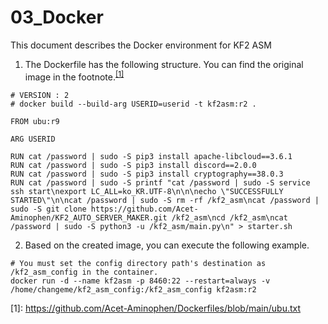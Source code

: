 03_Docker
=============

This document describes the Docker environment for KF2 ASM

1. The Dockerfile has the following structure. You can find the original image in the footnote.<sup>[[1]](#footnote_1)</sup>
```
# VERSION : 2
# docker build --build-arg USERID=userid -t kf2asm:r2 .

FROM ubu:r9

ARG USERID

RUN cat /password | sudo -S pip3 install apache-libcloud==3.6.1
RUN cat /password | sudo -S pip3 install discord==2.0.0
RUN cat /password | sudo -S pip3 install cryptography==38.0.3
RUN cat /password | sudo -S printf "cat /password | sudo -S service ssh start\nexport LC_ALL=ko_KR.UTF-8\n\n\necho \"SUCCESSFULLY STARTED\"\n\ncat /password | sudo -S rm -rf /kf2_asm\ncat /password | sudo -S git clone https://github.com/Acet-Aminophen/KF2_AUTO_SERVER_MAKER.git /kf2_asm\ncd /kf2_asm\ncat /password | sudo -S python3 -u /kf2_asm/main.py\n" > starter.sh
```

2. Based on the created image, you can execute the following example.
```
# You must set the config directory path's destination as /kf2_asm_config in the container.
docker run -d --name kf2asm -p 8460:22 --restart=always -v /home/changeme/kf2_asm_config:/kf2_asm_config kf2asm:r2
```

<a name="footnote_1">[1]</a>: https://github.com/Acet-Aminophen/Dockerfiles/blob/main/ubu.txt
